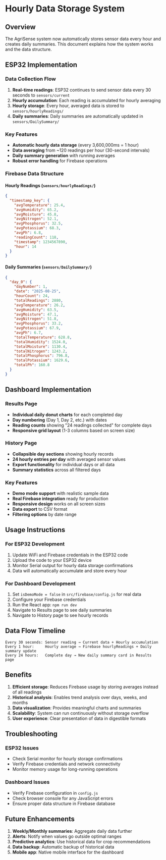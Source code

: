 # Hourly Data Storage System

## Overview
The AgriSense system now automatically stores sensor data every hour and creates daily summaries. This document explains how the system works and the data structure.

## ESP32 Implementation

### Data Collection Flow
1. **Real-time readings**: ESP32 continues to send sensor data every 30 seconds to `sensors/current`
2. **Hourly accumulation**: Each reading is accumulated for hourly averaging
3. **Hourly storage**: Every hour, averaged data is stored to `sensors/hourlyReadings/`
4. **Daily summaries**: Daily summaries are automatically updated in `sensors/DailySummary/`

### Key Features
- **Automatic hourly data storage** (every 3,600,000ms = 1 hour)
- **Data averaging** from ~120 readings per hour (30-second intervals)
- **Daily summary generation** with running averages
- **Robust error handling** for Firebase operations

### Firebase Data Structure

#### Hourly Readings (`sensors/hourlyReadings/`)
```json
{
  "timestamp_key": {
    "avgTemperature": 25.4,
    "avgHumidity": 65.2,
    "avgMoisture": 45.8,
    "avgNitrogen": 52.1,
    "avgPhosphorus": 32.5,
    "avgPotassium": 68.3,
    "avgPh": 6.8,
    "readingCount": 118,
    "timestamp": 1234567890,
    "hour": 14
  }
}
```

#### Daily Summaries (`sensors/DailySummary/`)
```json
{
  "day_0": {
    "dayNumber": 1,
    "date": "2025-08-25",
    "hourCount": 24,
    "totalReadings": 2880,
    "avgTemperature": 26.2,
    "avgHumidity": 63.5,
    "avgMoisture": 47.1,
    "avgNitrogen": 51.8,
    "avgPhosphorus": 33.2,
    "avgPotassium": 67.9,
    "avgPh": 6.7,
    "totalTemperature": 628.8,
    "totalHumidity": 1524.0,
    "totalMoisture": 1130.4,
    "totalNitrogen": 1243.2,
    "totalPhosphorus": 796.8,
    "totalPotassium": 1629.6,
    "totalPh": 160.8
  }
}
```

## Dashboard Implementation

### Results Page
- **Individual daily donut charts** for each completed day
- **Day numbering** (Day 1, Day 2, etc.) with dates
- **Reading counts** showing "24 readings collected" for complete days
- **Responsive grid layout** (1-3 columns based on screen size)

### History Page
- **Collapsible day sections** showing hourly records
- **24 hourly entries per day** with averaged sensor values
- **Export functionality** for individual days or all data
- **Summary statistics** across all filtered days

### Key Features
- **Demo mode support** with realistic sample data
- **Real Firebase integration** ready for production
- **Responsive design** works on all screen sizes
- **Data export** to CSV format
- **Filtering options** by date range

## Usage Instructions

### For ESP32 Development
1. Update WiFi and Firebase credentials in the ESP32 code
2. Upload the code to your ESP32 device
3. Monitor Serial output for hourly data storage confirmations
4. Data will automatically accumulate and store every hour

### For Dashboard Development
1. Set `isDemoMode = false` in `src/firebase/config.js` for real data
2. Configure your Firebase credentials
3. Run the React app: `npm run dev`
4. Navigate to Results page to see daily summaries
5. Navigate to History page to see hourly records

## Data Flow Timeline

```
Every 30 seconds: Sensor reading → Current data + Hourly accumulation
Every 1 hour:     Hourly average → Firebase hourlyReadings + Daily summary update
Every 24 hours:   Complete day → New daily summary card in Results page
```

## Benefits

1. **Efficient storage**: Reduces Firebase usage by storing averages instead of all readings
2. **Historical analysis**: Enables trend analysis over days, weeks, and months
3. **Data visualization**: Provides meaningful charts and summaries
4. **Scalability**: System can run continuously without storage overflow
5. **User experience**: Clear presentation of data in digestible formats

## Troubleshooting

### ESP32 Issues
- Check Serial monitor for hourly storage confirmations
- Verify Firebase credentials and network connectivity
- Monitor memory usage for long-running operations

### Dashboard Issues
- Verify Firebase configuration in `config.js`
- Check browser console for any JavaScript errors
- Ensure proper data structure in Firebase database

## Future Enhancements

1. **Weekly/Monthly summaries**: Aggregate daily data further
2. **Alerts**: Notify when values go outside optimal ranges
3. **Predictive analytics**: Use historical data for crop recommendations
4. **Data backup**: Automatic backup of historical data
5. **Mobile app**: Native mobile interface for the dashboard
